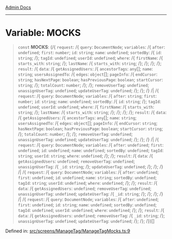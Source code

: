 [Admin Docs](/)

***

# Variable: MOCKS

> `const` **MOCKS**: (/{ `request`: /{ `query`: `DocumentNode`; `variables`: /{ `after`: `undefined`; `first`: `number`; `id`: `string`; `name`: `undefined`; `sortedBy`: /{ `id`: `string`; /}; `tagId`: `undefined`; `userId`: `undefined`; `where`: /{ `firstName`: /{ `starts_with`: `string`; /}; `lastName`: /{ `starts_with`: `string`; /}; /}; /}; /}; `result`: /{ `data`: /{ `getAssignedUsers`: /{ `ancestorTags`: `any`[]; `name`: `string`; `usersAssignedTo`: /{ `edges`: `object`[]; `pageInfo`: /{ `endCursor`: `string`; `hasNextPage`: `boolean`; `hasPreviousPage`: `boolean`; `startCursor`: `string`; /}; `totalCount`: `number`; /}; /}; `removeUserTag`: `undefined`; `unassignUserTag`: `undefined`; `updateUserTag`: `undefined`; /}; /}; /} /| /{ `request`: /{ `query`: `DocumentNode`; `variables`: /{ `after`: `string`; `first`: `number`; `id`: `string`; `name`: `undefined`; `sortedBy`: /{ `id`: `string`; /}; `tagId`: `undefined`; `userId`: `undefined`; `where`: /{ `firstName`: /{ `starts_with`: `string`; /}; `lastName`: /{ `starts_with`: `string`; /}; /}; /}; /}; `result`: /{ `data`: /{ `getAssignedUsers`: /{ `ancestorTags`: `any`[]; `name`: `string`; `usersAssignedTo`: /{ `edges`: `object`[]; `pageInfo`: /{ `endCursor`: `string`; `hasNextPage`: `boolean`; `hasPreviousPage`: `boolean`; `startCursor`: `string`; /}; `totalCount`: `number`; /}; /}; `removeUserTag`: `undefined`; `unassignUserTag`: `undefined`; `updateUserTag`: `undefined`; /}; /}; /} /| /{ `request`: /{ `query`: `DocumentNode`; `variables`: /{ `after`: `undefined`; `first`: `undefined`; `id`: `undefined`; `name`: `undefined`; `sortedBy`: `undefined`; `tagId`: `string`; `userId`: `string`; `where`: `undefined`; /}; /}; `result`: /{ `data`: /{ `getAssignedUsers`: `undefined`; `removeUserTag`: `undefined`; `unassignUserTag`: /{ `_id`: `string`; /}; `updateUserTag`: `undefined`; /}; /}; /} /| /{ `request`: /{ `query`: `DocumentNode`; `variables`: /{ `after`: `undefined`; `first`: `undefined`; `id`: `undefined`; `name`: `string`; `sortedBy`: `undefined`; `tagId`: `string`; `userId`: `undefined`; `where`: `undefined`; /}; /}; `result`: /{ `data`: /{ `getAssignedUsers`: `undefined`; `removeUserTag`: `undefined`; `unassignUserTag`: `undefined`; `updateUserTag`: /{ `_id`: `string`; /}; /}; /}; /} /| /{ `request`: /{ `query`: `DocumentNode`; `variables`: /{ `after`: `undefined`; `first`: `undefined`; `id`: `string`; `name`: `undefined`; `sortedBy`: `undefined`; `tagId`: `undefined`; `userId`: `undefined`; `where`: `undefined`; /}; /}; `result`: /{ `data`: /{ `getAssignedUsers`: `undefined`; `removeUserTag`: /{ `_id`: `string`; /}; `unassignUserTag`: `undefined`; `updateUserTag`: `undefined`; /}; /}; /})[]

Defined in: [src/screens/ManageTag/ManageTagMocks.ts:9](https://github.com/PalisadoesFoundation/talawa-admin/blob/main/src/screens/ManageTag/ManageTagMocks.ts#L9)
